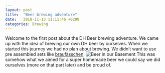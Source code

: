 ```yaml
---
layout: post
title:  "Beer brewing adventure"
date:   2018-11-13 11:11:46 +0200
categories: Brewing
---
```



Welcome to the first post about the DH Beer brewing adventure. We came up with the idea of brewing our own DH beer by ourselves. When we started this journey we had no plan about brewing. We didn’t want to use pre assembled sets like <a href="https://www.braufaesschen.com">braufässchen</a>.
![Beer in our Basement](../imgages/brewing/beerInBasement.jpg) This was somehow what we aimed for a super homemade beer we could say we did ourselves (more on that part later) and be proud of.

